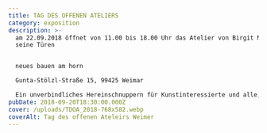 ```yaml
---
title: TAG DES OFFENEN ATELIERS
category: exposition
description: >-
  am 22.09.2018 öffnet von 11.00 bis 18.00 Uhr das Atelier von Birgit Matthias
  seine Türen


  neues bauen am horn

  Gunta-Stölzl-Straße 15, 99425 Weimar

  Ein unverbindliches Hereinschnuppern für Kunstinteressierte und alle, die mal hinter die „Künstlerkulissen“ schauen möchten.
pubDate: 2018-09-20T18:30:00.000Z
cover: /uploads/TDOA_2018-768x582.webp
coverAlt: Tag des offenen Ateleirs Weimer
---
```

